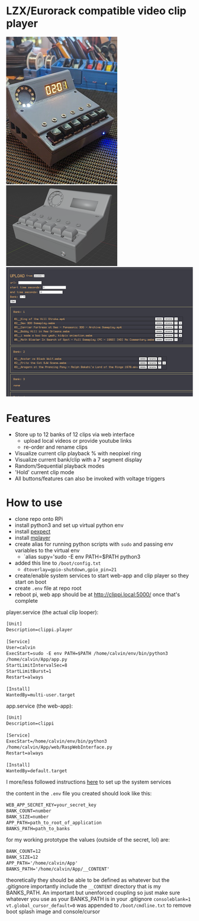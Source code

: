 # LZX/Eurorack compatible video clip player

![](https://github.com/CMorooney/clippi/blob/master/project_images/final_diagonal.jpg)
![](https://github.com/CMorooney/clippi/blob/master/project_images/blender_full_render_2.png)
![](https://github.com/CMorooney/clippi/blob/master/project_images/web_interface.png)

# Features
- Store up to 12 banks of 12 clips via web interface
  - upload local videos or provide youtube links
  - re-order and rename clips
- Visualize current clip playback % with neopixel ring
- Visualize current bank/clip with a 7 segment display
- Random/Sequential playback modes
- 'Hold' current clip mode
- All buttons/features can also be invoked with voltage triggers

# How to use
- clone repo onto RPi
- install python3 and set up virtual python env
- install [pexpect](https://pexpect.readthedocs.io/en/stable/install.html)
- install [mplayer](http://www.mplayerhq.hu/design7/dload.html)
- create alias for running python scripts with `sudo` and passing env variables to the virtual env
  - `alias supy='sudo -E env PATH=$PATH python3
- added this line to `/boot/config.txt`
  - `dtoverlay=gpio-shutdown,gpio_pin=21`
- create/enable system services to start web-app and clip player so they start on boot
- create `.env` file at repo root
- reboot pi, web app should be at http://clippi.local:5000/ once that's complete

player.service (the actual clip looper):
```
[Unit]
Description=clippi.player

[Service]
User=calvin
ExecStart=sudo -E env PATH=$PATH /home/calvin/env/bin/python3 /home/calvin/App/app.py
StartLimitIntervalSec=8
StartLimitBurst=1
Restart=always

[Install]
WantedBy=multi-user.target
```

app.service (the web-app):
```
[Unit]
Description=clippi

[Service]
ExecStart=/home/calvin/env/bin/python3 /home/calvin/App/web/RaspWebInterface.py
Restart=always

[Install]
WantedBy=default.target
```

I more/less followed instructions [here](https://www.makeuseof.com/what-is-systemd-launch-programs-raspberry-pi/)
to set up the system services

the content in the `.env` file you created should look like this:
```
WEB_APP_SECRET_KEY=your_secret_key
BANK_COUNT=number
BANK_SIZE=number
APP_PATH=path_to_root_of_application
BANKS_PATH=path_to_banks
```

for my working prototype the values (outside of the secret, lol) are:
```
BANK_COUNT=12
BANK_SIZE=12
APP_PATH='/home/calvin/App'
BANKS_PATH='/home/calvin/App/__CONTENT'
```

theoretically they should be able to be defined as whatever but the .gitignore importantly include the `__CONTENT` directory that is my BANKS_PATH. An important but unenforced coupling so just make sure whatever you use as your BANKS_PATH is in your .gitignore
`consoleblank=1 vt.global_cursor_default=0` was appended to `/boot/cmdline.txt` to remove boot splash image and console/cursor
